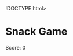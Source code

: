 !DOCTYPE html>
<html lang="en">
<head>
  <meta charset="UTF-8">
  <meta name="viewport" content="width=device-width, initial-scale=1.0">
  <title>Snack Game</title>
  <link rel="stylesheet" href="style.css"> </head>
<body>
  <h1>Snack Game</h1>
  <div id="game-board"></div> <p id="score">Score: 0</p> <script src="script.js"></script> </body>
</html>
